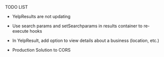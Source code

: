 TODO LIST

- YelpResults are not updating
- Use search params and setSearchparams in results container to re-execute hooks

- In YelpResult, add option to view details about a business (location, etc.)


- Production Solution to CORS